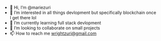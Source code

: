 - 👋 Hi, I’m @mariezuri
- 👀 I’m interested in all things devlopment but specifically blockchain once I get there lol
- 🌱 I’m currently learning full stack devlopment
- 💞️ I’m looking to collaborate on small projects 
- 📫 How to reach me wrightzuri@gmail.com

<!---
mariezuri/mariezuri is a ✨ special ✨ repository because its `README.md` (this file) appears on your GitHub profile.
You can click the Preview link to take a look at your changes.
--->
